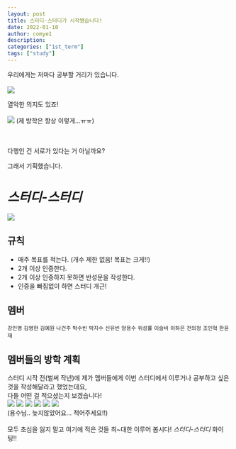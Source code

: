 ```yaml
---
layout: post
title: 스터디-스터디가 시작됐습니다!
date: 2022-01-10
author: comye1
description:
categories: ["1st_term"]
tags: ["study"]
---
```


우리에게는 저마다 공부할 거리가 있습니다.
<br>
<br>
![](https://images.velog.io/images/comye1/post/4dc6189e-f842-4172-a2f5-44010a655ccf/image.png)

열악한 의지도 있죠!
<br>
<br>
![](https://images.velog.io/images/comye1/post/96e7a5e9-d10e-48ac-bcc3-82875fed801b/image.png)
(제 방학은 항상 이렇게...ㅠㅠ)
<br><Br><br>

다행인 건 서로가 있다는 거 아닐까요?

그래서 기획했습니다. 

# **_스터디-스터디_**

![](https://images.velog.io/images/comye1/post/6fb0c70b-2388-446c-b2ca-29c761d5e1f0/image.png)

## 규칙
- 매주 목표를 적는다. (개수 제한 없음! 목표는 크게!!)
- 2개 이상 인증한다. 
- 2개 이상 인증하지 못하면 반성문을 작성한다.
- 인증을 빠짐없이 하면 스터디 개근!

## 멤버 
```강인영``` ```김영현``` ```김예원``` ```나건주``` ```박수빈``` ```박지수``` ```신유빈``` ```양용수``` ```위성률``` ```이슬비``` ```이하은``` ```전의정``` ```조인혁``` ```한윤재```

## 멤버들의 방학 계획
스터디 시작 전(벌써 작년)에 제가 멤버들에게 이번 스터디에서 이루거나 공부하고 싶은 것을 작성해달라고 했었는데요, <br>
다들 어떤 걸 적으셨는지 보겠습니다!
  <br>
![](https://images.velog.io/images/comye1/post/9e8414ed-fd51-472e-88d9-05ce19b5268b/image.png)
![](https://images.velog.io/images/comye1/post/aeb898a5-99e6-4d22-b6b2-1b56131ac79b/image.png)
![](https://images.velog.io/images/comye1/post/5595c158-9bd2-45ff-bf00-f72aecc2b290/image.png)
![](https://images.velog.io/images/comye1/post/74c6067e-8cd4-43f2-93aa-bc8c5f2ca323/image.png)
![](https://images.velog.io/images/comye1/post/4a8b137c-5636-4e96-b54c-1fffc95bbefe/image.png)
![](https://images.velog.io/images/comye1/post/175cdd37-87da-43e5-ad6d-2b8f4342169b/image.png)
  <br>
 (용수님.. 늦지않았어요... 적어주세요!!)
  <br>
  <br>
  모두 초심을 잃지 말고 여기에 적은 것들 최~대한 이루어 봅시다! _스터디-스터디_ 화이팅!!
  
